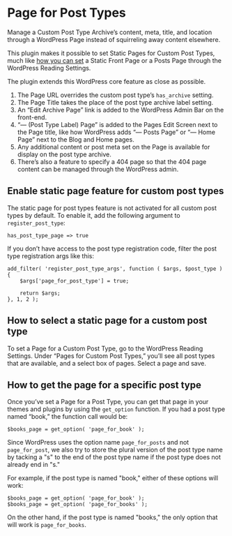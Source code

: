 # Page for Post Types
Manage a Custom Post Type Archive’s content, meta, title, and location through a WordPress Page instead of squirreling away content elsewhere.

This plugin makes it possible to set Static Pages for Custom Post Types, much like [how you can set](https://wordpress.org/support/article/creating-a-static-front-page/) a Static Front Page or a Posts Page through the WordPress Reading Settings. 

The plugin extends this WordPress core feature as close as possible. 

1. The Page URL overrides the custom post type’s  `has_archive` setting.
2. The Page Title takes the place of the post type archive label setting.
3. An “Edit Archive Page” link is added to the WordPress Admin Bar on the front-end.
4. “— (Post Type Label) Page” is added to the Pages Edit Screen next to the Page title, like how WordPress adds “— Posts Page” or “— Home Page” next to the Blog and Home pages.
5. Any additional content or post meta set on the Page is available for display on the post type archive.
6. There’s also a feature to specify a 404 page so that the 404 page content can be managed through the WordPress admin.

## Enable static page feature for custom post types
The static page for post types feature is not activated for all custom post types by default. To enable it, add the following argument to `register_post_type`:

```
has_post_type_page => true
```

If you don’t have access to the post type registration code, filter the post type registration args like this:

```
add_filter( 'register_post_type_args', function ( $args, $post_type ) {
	$args['page_for_post_type'] = true;

	return $args;
}, 1, 2 );
```

## How to select a static page for a custom post type
To set a Page for a Custom Post Type, go to the WordPress Reading Settings. Under “Pages for Custom Post Types,” you’ll see all post types that are available, and a select box of pages. Select a page and save.

## How to get the page for a specific post type
Once you’ve set a Page for a Post Type, you can get that page in your themes and plugins by using the `get_option` function. If you had a post type named “book,” the function call would be:

```
$books_page = get_option( 'page_for_book' );
```

Since WordPress uses the option name `page_for_posts` and not `page_for_post`, we also try to store the plural version of the post type name by tacking a "s" to the end of the post type name if the post type does not already end in "s." 

For example, if the post type is named "book," either of these options will work:

```
$books_page = get_option( 'page_for_book' );
$books_page = get_option( 'page_for_books' );
```

On the other hand, if the post type is named "books," the only option that will work is `page_for_books`.